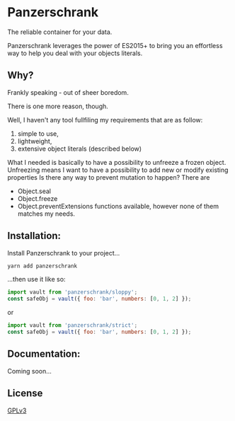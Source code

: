 # Panzerschrank

The reliable container for your data.

Panzerschrank leverages the power of ES2015+ to bring you an effortless way to help you deal with your objects literals.

## Why?

Frankly speaking - out of sheer boredom.

There is one more reason, though.

Well, I haven't any tool fullfiling my requirements that are as follow:
1. simple to use,
2. lightweight,
3. extensive object literals (described below)

What I needed is basically to have a possibility to unfreeze a frozen object.
Unfreezing means I want to have a possibility to add new or modify existing properties 
Is there any way to prevent mutation to happen?
There are
* Object.seal
* Object.freeze 
* Object.preventExtensions
functions available, however none of them matches my needs.


## Installation:

Install Panzerschrank to your project...

```bash
yarn add panzerschrank
```

...then use it like so:

```js
import vault from 'panzerschrank/sloppy';
const safeObj = vault({ foo: 'bar', numbers: [0, 1, 2] });
```

or
```js
import vault from 'panzerschrank/strict';
const safeObj = vault({ foo: 'bar', numbers: [0, 1, 2] });
```

## Documentation:

Coming soon...


## License

[GPLv3](LICENSE)
